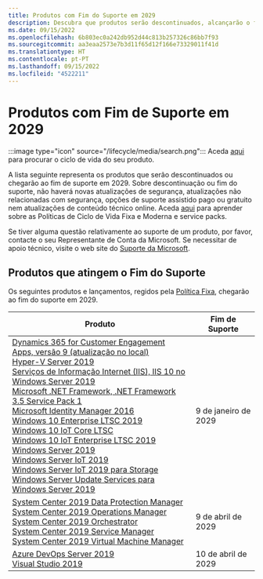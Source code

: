 ```yaml
---
title: Produtos com Fim do Suporte em 2029
description: Descubra que produtos serão descontinuados, alcançarão o fim de suporte ou passarão do suporte base para o suporte alargado em 2029.
ms.date: 09/15/2022
ms.openlocfilehash: 6b803ec0a242db952d44c813b257326c86bb7f93
ms.sourcegitcommit: aa3eaa2573e7b3d11f65d12f166e73329011f41d
ms.translationtype: HT
ms.contentlocale: pt-PT
ms.lasthandoff: 09/15/2022
ms.locfileid: "4522211"
---
```

# <a name="products-ending-support-in-2029"></a>Produtos com Fim de Suporte em 2029

:::image type="icon" source="/lifecycle/media/search.png":::
Aceda [aqui](/lifecycle/products/) para procurar o ciclo de vida do seu produto.

A lista seguinte representa os produtos que serão descontinuados ou chegarão ao fim de suporte em 2029. Sobre descontinuação ou fim do suporte, não haverá novas atualizações de segurança, atualizações não relacionadas com segurança, opções de suporte assistido pago ou gratuito nem atualizações de conteúdo técnico online. Aceda [aqui](/lifecycle/overview/product-end-of-support-overview) para aprender sobre as Políticas de Ciclo de Vida Fixa e Moderna e service packs.

Se tiver alguma questão relativamente ao suporte de um produto, por favor, contacte o seu Representante de Conta da Microsoft. Se necessitar de apoio técnico, visite o web site do [Suporte da Microsoft](https://support.microsoft.com/contactus/?ws=support).





## <a name="products-reaching-end-of-support"></a>Produtos que atingem o Fim do Suporte

Os seguintes produtos e lançamentos, regidos pela [Política Fixa](/lifecycle/policies/fixed), chegarão ao fim do suporte em 2029.

| Produto | Fim de Suporte |
| --- | --- |
| [Dynamics 365 for Customer Engagement Apps, versão 9 (atualização no local)](/lifecycle/products/dynamics-365-for-customer-engagement-apps-version-9-onpremises-update?branch=live)<br>[Hyper-V Server 2019](/lifecycle/products/hyperv-server-2019?branch=live)<br>[Serviços de Informação Internet (IIS), IIS 10 no Windows Server 2019](/lifecycle/products/internet-information-services-iis?branch=live)<br>[Microsoft .NET Framework, .NET Framework 3.5 Service Pack 1](/lifecycle/products/microsoft-net-framework?branch=live)<br>[Microsoft Identity Manager 2016](/lifecycle/products/microsoft-identity-manager-2016?branch=live)<br>[Windows 10 Enterprise LTSC 2019 ](/lifecycle/products/windows-10-enterprise-ltsc-2019?branch=live)<br>[Windows 10 IoT Core LTSC](/lifecycle/products/windows-10-iot-core-ltsc?branch=live)<br>[Windows 10 IoT Enterprise LTSC 2019](/lifecycle/products/windows-10-iot-enterprise-ltsc-2019?branch=live)<br>[Windows Server 2019](/lifecycle/products/windows-server-2019?branch=live)<br>[Windows Server IoT 2019](/lifecycle/products/windows-server-iot-2019?branch=live)<br>[Windows Server IoT 2019 para Storage](/lifecycle/products/windows-server-iot-2019-for-storage?branch=live)<br>[Windows Server Update Services para Windows Server 2019](/lifecycle/products/windows-server-update-services-for-windows-server-2019?branch=live)<br> | 9 de janeiro de 2029 |
| [System Center 2019 Data Protection Manager](/lifecycle/products/system-center-2019-data-protection-manager?branch=live)<br>[System Center 2019 Operations Manager](/lifecycle/products/system-center-2019-operations-manager?branch=live)<br>[System Center 2019 Orchestrator](/lifecycle/products/system-center-2019-orchestrator?branch=live)<br>[System Center 2019 Service Manager](/lifecycle/products/system-center-2019-service-manager?branch=live)<br>[System Center 2019 Virtual Machine Manager](/lifecycle/products/system-center-2019-virtual-machine-manager?branch=live)<br> | 9 de abril de 2029 |
| [Azure DevOps Server 2019](/lifecycle/products/azure-devops-server-2019?branch=live)<br>[Visual Studio 2019](/lifecycle/products/visual-studio-2019?branch=live)<br> | 10 de abril de 2029 |


